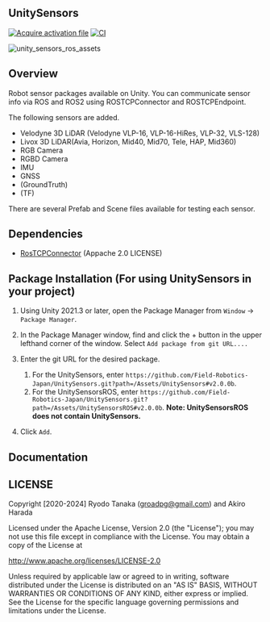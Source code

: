 ## UnitySensors

[![Acquire activation file](https://github.com/Field-Robotics-Japan/UnitySensorsROSAssets/workflows/Acquire%20activation%20file/badge.svg)](https://github.com/Field-Robotics-Japan/UnitySensorsROSAssets/actions?query=workflow%3A%22Acquire+activation+file%22)
[![CI](https://github.com/Field-Robotics-Japan/UnitySensorsROSAssets/workflows/CI/badge.svg)](https://github.com/Field-Robotics-Japan/UnitySensorsROSAssets/actions?query=workflow%3ACI)

![unity_sensors_ros_assets](.image/unity_sensors_ros_assets.gif)

## Overview
Robot sensor packages available on Unity.
You can communicate sensor info via ROS and ROS2 using ROSTCPConnector and ROSTCPEndpoint.  

The following sensors are added.

- Velodyne 3D LiDAR (Velodyne VLP-16, VLP-16-HiRes, VLP-32, VLS-128)
- Livox 3D LiDAR(Avia, Horizon, Mid40, Mid70, Tele, HAP, Mid360)
- RGB Camera
- RGBD Camera
- IMU
- GNSS
- (GroundTruth)
- (TF)

There are several Prefab and Scene files available for testing each sensor.

## Dependencies
- [RosTCPConnector](https://github.com/Unity-Technologies/ROS-TCP-Connector) (Appache 2.0 LICENSE)

## Package Installation (For using UnitySensors in your project)
1. Using Unity 2021.3 or later, open the Package Manager from `Window` -> `Package Manager`.
2. In the Package Manager window, find and click the + button in the upper lefthand corner of the window. Select `Add package from git URL....`

3. Enter the git URL for the desired package. 
    1. For the UnitySensors, enter `https://github.com/Field-Robotics-Japan/UnitySensors.git?path=/Assets/UnitySensors#v2.0.0b`.
    2. For the UnitySensorsROS, enter `https://github.com/Field-Robotics-Japan/UnitySensors.git?path=/Assets/UnitySensorsROS#v2.0.0b`.
    __Note: UnitySensorsROS does not contain UnitySensors.__
4. Click `Add`.

## Documentation

## LICENSE
Copyright [2020-2024] Ryodo Tanaka (groadpg@gmail.com) and Akiro Harada

Licensed under the Apache License, Version 2.0 (the "License"); you may not use this file except in compliance with the License. You may obtain a copy of the License at

http://www.apache.org/licenses/LICENSE-2.0

Unless required by applicable law or agreed to in writing, software distributed under the License is distributed on an "AS IS" BASIS, WITHOUT WARRANTIES OR CONDITIONS OF ANY KIND, either express or implied. See the License for the specific language governing permissions and limitations under the License.
